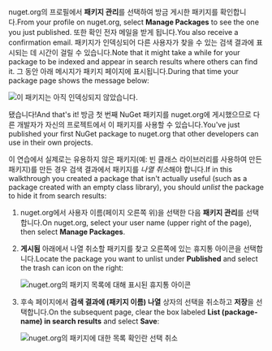 <span data-ttu-id="23f57-101">nuget.org의 프로필에서 **패키지 관리**를 선택하여 방금 게시한 패키지를 확인합니다.</span><span class="sxs-lookup"><span data-stu-id="23f57-101">From your profile on nuget.org, select **Manage Packages** to see the one you just published.</span></span> <span data-ttu-id="23f57-102">또한 확인 전자 메일을 받게 됩니다.</span><span class="sxs-lookup"><span data-stu-id="23f57-102">You also receive a confirmation email.</span></span> <span data-ttu-id="23f57-103">패키지가 인덱싱되어 다른 사용자가 찾을 수 있는 검색 결과에 표시되는 데 시간이 걸릴 수 있습니다.</span><span class="sxs-lookup"><span data-stu-id="23f57-103">Note that it might take a while for your package to be indexed and appear in search results where others can find it.</span></span> <span data-ttu-id="23f57-104">그 동안 아래 메시지가 패키지 페이지에 표시됩니다.</span><span class="sxs-lookup"><span data-stu-id="23f57-104">During that time your package page shows the message below:</span></span>

![이 패키지는 아직 인덱싱되지 않았습니다.](../media/QS_Create-03-NotIndexed.png)

<span data-ttu-id="23f57-107">됐습니다!</span><span class="sxs-lookup"><span data-stu-id="23f57-107">And that's it!</span></span> <span data-ttu-id="23f57-108">방금 첫 번째 NuGet 패키지를 nuget.org에 게시했으므로 다른 개발자가 자신의 프로젝트에서 이 패키지를 사용할 수 있습니다.</span><span class="sxs-lookup"><span data-stu-id="23f57-108">You've just published your first NuGet package to nuget.org that other developers can use in their own projects.</span></span>

<span data-ttu-id="23f57-109">이 연습에서 실제로는 유용하지 않은 패키지(예: 빈 클래스 라이브러리를 사용하여 만든 패키지)를 만든 경우 검색 결과에서 패키지를 *나열 취소*해야 합니다.</span><span class="sxs-lookup"><span data-stu-id="23f57-109">If in this walkthrough you created a package that isn't actually useful (such as a package created with an empty class library), you should *unlist* the package to hide it from search results:</span></span>

1. <span data-ttu-id="23f57-110">nuget.org에서 사용자 이름(페이지 오른쪽 위)을 선택한 다음 **패키지 관리**를 선택합니다.</span><span class="sxs-lookup"><span data-stu-id="23f57-110">On nuget.org, select your user name (upper right of the page), then select **Manage Packages**.</span></span>

1. <span data-ttu-id="23f57-111">**게시됨** 아래에서 나열 취소할 패키지를 찾고 오른쪽에 있는 휴지통 아이콘을 선택합니다.</span><span class="sxs-lookup"><span data-stu-id="23f57-111">Locate the package you want to unlist under **Published** and select the trash can icon on the right:</span></span>

    ![nuget.org의 패키지 목록에 대해 표시된 휴지통 아이콘](../media/qs_create-vs-03-trash-can.png)

1. <span data-ttu-id="23f57-113">후속 페이지에서 **검색 결과에 (패키지 이름) 나열** 상자의 선택을 취소하고 **저장**을 선택합니다.</span><span class="sxs-lookup"><span data-stu-id="23f57-113">On the subsequent page, clear the box labeled **List (package-name) in search results** and select **Save**:</span></span>

    ![nuget.org의 패키지에 대한 목록 확인란 선택 취소](../media/qs_create-vs-04-unlist.png)